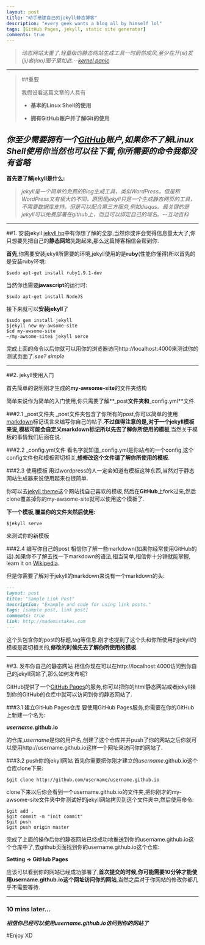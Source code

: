```yaml
---
layout: post
title: "动手搭建自己的jekyll静态博客"
description: "every geek wants a blog all by himself lol"
tags: [GitHub Pages, jekyll, static site generator]
comments: true
---
```


>*动态网站太重了.轻量级的静态网站生成工具一时蔚然成风,至少在开(si)发(ji)者(lao)圈子里如此.--[kernel panic](http://ipn.li/kernelpanic/)*

------

>##重要
>
>我假设看这篇文章的人具有
>
> * **基本的Linux Shell的使用**
>
> * **拥有GitHub账户并了解Git的使用**
>
*你至少需要拥有一个[GitHub](http://github.com)账户,如果你不了解Linux Shell使用你当然也可以往下看,你所需要的命令我都没有省略*
------

**首先要了解jekyll是什么:**

>*jekyll是一个简单的免费的Blog生成工具，类似WordPress。但是和WordPress又有很大的不同，原因是jekyll只是一个生成静态网页的工具，不需要数据库支持。但是可以配合第三方服务,例如disqus。最关键的是jekyll可以免费部署在github上，而且可以绑定自己的域名。--互动百科*

------

##1. 安装jekyll
[jekyll hp](http://jekyllrb.com/)中有你想了解的全部,当然你或许会觉得信息量太大了,你只想要先把自己的**静态网站**先跑起来,那么这篇博客相信会帮到你.

**首先**,你需要安装jekyll所需要的环境,jekyll使用的是**ruby**(性能你懂得)所以首先的是安装ruby环境:

~~~shel
$sudo apt-get install ruby1.9.1-dev
~~~

当然你也需要**javascript**的运行时:

~~~shell
$sudo apt-get install NodeJS
~~~

接下来就可以**安装jekyll**了

~~~shell
$sudo gem install jekyll
$jekyll new my-awsome-site
$cd my-awsome-site
~/my-awsome-site$ jekyll serce
~~~

完成上面的命令以后你就可以用你的浏览器访问http://localhost:4000来测试你的测试页面了.*see? simple*

------

##2. jekyll使用入门

首先简单的说明刚才生成的**my-awsome-site**的文件夹结构

简单来说作为简单的入门使用,你只需要了解**_post**文件夹和**_config.yml**文件.

###2.1 _post文件夹
_post文件夹包含了你所有的post,你可以简单的使用[markdown](http://zh.wikipedia.org/wiki/Markdown)标记语言来编写你自己的帖子.**不过值得注意的是,对于一个jekyll模板来说,模板可能会自定义markdown标记所以先去了解你所使用的模板**,当然关于模板的事情我们后面在说.

###2.2 _config.yml文件
看名字就知道_config.yml是你站点的一个config,这个config文件也和模板密切相关,**想修改这个文件请了解你所使用的模板**.

###2.3 使用模板
用过wordpress的人一定会知道有模板这种东西,当然对于静态网站生成器来说使用起来也很简单.

你可以去[jekyll theme](http://jekyllthemes.org/)这个网站找自己喜欢的模板,然后在**GitHub**上fork过来,然后clone覆盖掉你的my-awsome-site就可以使用这个模板了.

**下一个模板,覆盖你的文件夹然后使用:**

~~~shell
$jekyll serve
~~~

来测试你的新模板

###2.4 编写你自己的post
相信你了解一些markdown(如果你经常使用GitHub的话).如果你不了解去找一下markdown的语法,相当简单,相信你十分钟就能掌握, learn it on [Wikipedia](http://zh.wikipedia.org/wiki/Markdown).

但是你需要了解对于jekyll的markdown来说有一个markdown的头:

~~~markdown
---
layout: post
title: "Sample Link Post"
description: "Example and code for using link posts."
tags: [sample post, link post]
comments: true
link: http://mademistakes.com  
---
~~~

这个头包含你的post的标题,tag等信息.刚才也提到了这个头和你所使用的jekyll的模板是密切相关的,**修改的时候先去了解你所使用的模板**.

------

##3. 发布你自己的静态网站
相信你现在可以在http://localhost:4000访问到你自己的jekyll网站了,那么如何发布呢?

GitHub提供了一个[GitHub Pages](https://pages.github.com/)的服务,你可以把你的html静态网站或者jekyll挂到你的GitHub的仓库中就可以访问到你的静态网站了.

###3.1 建立GitHub Pages仓库
要使用GitHub Pages服务,你需要在你的GitHub上新建一个名为:

***username*.github.io**

的仓库,*username*是你的用户名,创建了这个仓库并并push了你的网站之后你就可以使用http://username.github.io这样一个网址来访问你的网站了.

###3.2 push你的jekyll网站
首先你需要把你刚才建立的*username*.github.io这个仓库clone下来:

~~~shell
$git clone http://github.com/username/username.github.io
~~~

clone下来以后你会看到一个username.github.io的文件夹,把你刚才的my-awsome-site文件夹中你测试好的jekyll网站拷贝到这个文件夹中,然后使用命令:

~~~shell
$git add .
$git commit -m "init commit"
$git push
$git push origin master
~~~

完成了上面的操作后你的静态网站已经成功地推送到你的username.github.io这个仓库中了,去github页面找到你的username.github.io这个仓库:

**Setting -> GitHub Pages**

应该可以看到你的网站已经成功部署了,**首次提交的时候,你可能需要10分钟才能使用username.github.io这个网址访问你的网站**,当然之后对于你网站的修改你都几乎不需要等待.

------

### 10 mins later...
***相信你已经可以使用username.github.io访问到你的网站了***

#Enjoy XD

